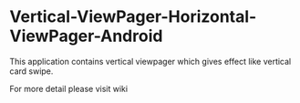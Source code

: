 # Vertical-ViewPager-Horizontal-ViewPager-Android

This application contains vertical viewpager which gives effect like vertical card swipe.

For more detail please visit wiki
